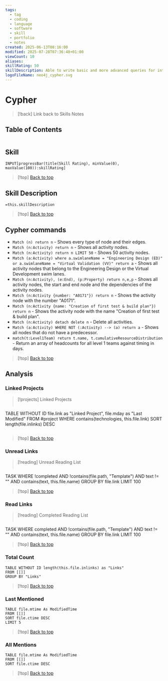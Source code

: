 ```yaml
---
tags:
  - tag
  - coding
  - language
  - software
  - skill
  - portfolio
  - notes
created: 2025-06-13T08:16:00
modified: 2025-07-28T07:36:48+01:00
viewCount: 10
aliases: 
skillRating: 50
skillDescription: Able to write basic and more advanced queries for interacting with Neo4j data.
logoFileName: neo4j_cypher.svg
---
```


# Cypher

> [!back] Link back to <span class="theme-link">Skills Notes</span>

## Table of Contents 

```table-of-contents
```

## Skill

```meta-bind  
INPUT[progressBar(title(Skill Rating), minValue(0), maxValue(100)):skillRating]  
```

>[!top] [Back to top](#Table%20of%20Contents)

## Skill Description

`=this.skillDescription`

>[!top] [Back to top](#Table%20of%20Contents)

## Cypher commands

- `Match (n) return n` - Shows every type of node and their edges.
- `Match (n:Activity) return n` - Shows all activity nodes.
- `Match (n:Activity) return n LIMIT 50` - Shows 50 activity nodes.
- `Match (a:Activity) where a.swimlaneName = "Engineering Design (ED)" or a.swimlaneName = "Virtual Validation (VV)" return a` - Shows all activity nodes that belong to the Engineering Design or the Virtual Development swim lanes.
- `Match (n:Activity), (e:End), (p:Property) return n,e,p` - Shows all activity nodes, the start and end node and the dependencies of the activity nodes.
- `Match (n:Activity {number: "A0171"}) return n` - Shows the activity node with the number "A0171".
- `Match (n:Activity {name: "Creation of first test & build plan"}) return n` - Shows the activity node with the name "Creation of first test & build plan".
- `Match (n:Activity) detach delete n` - Delete all activities.
- `Match (a:Activity) WHERE NOT (:Activity) --> (a) return a` - Shows all nodes that do not have a predecessor.
- `match(t:Level1Team) return t.name, t.cumulativeResourceDistribution` - Return an array of headcounts for all level 1 teams against timing in days.

>[!top] [Back to top](#Table%20of%20Contents)

## Analysis

### Linked Projects

>[!projects] Linked Projects
>```dataview
TABLE WITHOUT ID file.link as "Linked Project", file.mday as "Last Modified"
FROM #project 
WHERE contains(technologies, this.file.link)
SORT length(file.inlinks) DESC
>```

>[!top] [Back to top](#Table%20of%20Contents)

### Unread Links

>[!reading] Unread Reading List
>```dataview
TASK
WHERE !completed AND !contains(file.path, "Template") AND text != "" AND contains(text, this.file.name)
GROUP BY file.link
LIMIT 100

>[!top] [Back to top](#Table%20of%20Contents)

### Read Links

>[!reading] Completed Reading List
>```dataview
TASK
WHERE completed AND !contains(file.path, "Template") AND text != "" AND contains(text, this.file.name)
GROUP BY file.link
LIMIT 100

>[!top] [Back to top](#Table%20of%20Contents)

### Total Count

```dataview
TABLE WITHOUT ID length(this.file.inlinks) as "Links"
FROM [[]]
GROUP BY "Links"
```

>[!top] [Back to top](#Table%20of%20Contents)

### Last Mentioned

```dataview
TABLE file.mtime As ModifiedTime
FROM [[]]
SORT file.ctime DESC
LIMIT 5
```

>[!top] [Back to top](#Table%20of%20Contents)

### All Mentions

```dataview
TABLE file.mtime As ModifiedTime
FROM [[]]
SORT file.ctime DESC
```

>[!top] [Back to top](#Table%20of%20Contents)